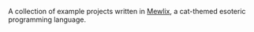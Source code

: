 A collection of example projects written in [Mewlix](https://github.com/kbmackenzie/mewlix), a cat-themed esoteric programming language.
